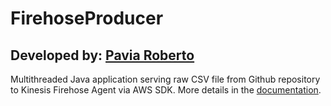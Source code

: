 # FirehoseProducer

## Developed by: [Pavia Roberto](https://github.com/bloodsky)  

Multithreaded Java application serving raw CSV file from Github repository to Kinesis Firehose Agent via AWS SDK.
More details in the [documentation](https://github.com/bloodsky/SABD-Covid19-Project/blob/master/SABD_COVID19_DOCUMENTATION.pdf).
